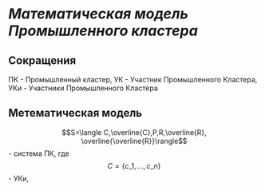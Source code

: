 # ***Математическая модель Промышленного кластера*** 
## Сокращения 
ПК - Промышленный кластер,
УК  - Участник Промышленного Кластера,
УКи - Участники Промышленного Кластера
## Метематическая модель 
$$S=\langle C,\overline{C},P,R,\overline{R}, \overline{\overline{R}}\rangle$$ -  система ПК, где 
$$C=\{c\_1, ..., c\_n\}$$ - УКи,
